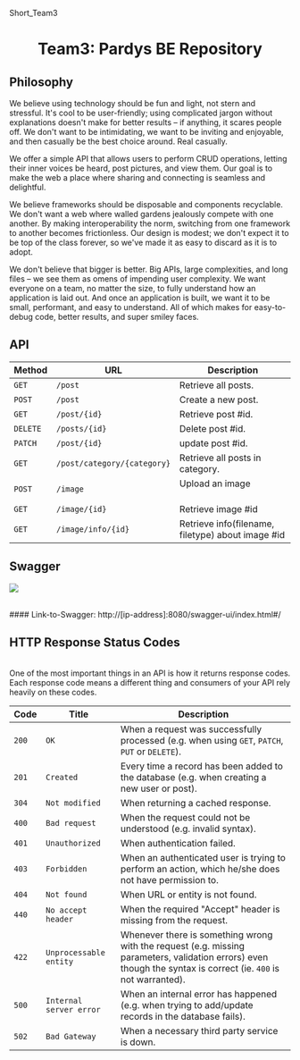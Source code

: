 Short_Team3

<h1 align="center">Team3: Pardys BE Repository</h1>

## Philosophy
We believe using technology should be fun and light, not stern and stressful. It's cool to be user-friendly; using complicated jargon without explanations doesn't make for better results – if anything, it scares people off. We don't want to be intimidating, we want to be inviting and enjoyable, and then casually be the best choice around. Real casually.

We offer a simple API that allows users to perform CRUD operations, letting their inner voices be heard, post pictures, and view them. Our goal is to make the web a place where sharing and connecting is seamless and delightful.

We believe frameworks should be disposable and components recyclable. We don't want a web where walled gardens jealously compete with one another. By making interoperability the norm, switching from one framework to another becomes frictionless. Our design is modest; we don't expect it to be top of the class forever, so we've made it as easy to discard as it is to adopt.

We don't believe that bigger is better. Big APIs, large complexities, and long files – we see them as omens of impending user complexity. We want everyone on a team, no matter the size, to fully understand how an application is laid out. And once an application is built, we want it to be small, performant, and easy to understand. All of which makes for easy-to-debug code, better results, and super smiley faces.



## API

| Method   | URL                                      | Description                              |
| -------- | ---------------------------------------- | ---------------------------------------- |
| `GET`    | `/post`                             | Retrieve all posts.                      |
| `POST`   | `/post`                             | Create a new post.                       |
| `GET`    | `/post/{id}`                          | Retrieve post #id.                       |
| `DELETE`  | `/posts/{id}`                          | Delete post #id.                 |
| `PATCH`   | `/post/{id}`                 | update post #id.                 |
| `GET`    | `/post/category/{category}` | Retrieve all posts in category. |
| `POST` | `/image` | Upload an image                    |
| `GET`    | `/image/{id}` | Retrieve image #id |
| `GET`    | `/image/info/{id}` | Retrieve info(filename, filetype) about image #id |

## Swagger
![](https://media1.giphy.com/media/v1.Y2lkPTc5MGI3NjExc3k1ZWxtZDJiOGlleTdidnpobDQ1NDRmY3N5endnaGF4eXMzNzRybSZlcD12MV9pbnRlcm5hbF9naWZfYnlfaWQmY3Q9dg/wp0qAbtr5M6Z1wfHAZ/giphy.gif)

<br/>
#### Link-to-Swagger: http://[ip-address]:8080/swagger-ui/index.html#/




## HTTP Response Status Codes
<br/>
One of the most important things in an API is how it returns response codes. Each response code means a different thing and consumers of your API rely heavily on these codes.
<br/>

| Code  | Title                     | Description                              |
| ----- | ------------------------- | ---------------------------------------- |
| `200` | `OK`                      | When a request was successfully processed (e.g. when using `GET`, `PATCH`, `PUT` or `DELETE`). |
| `201` | `Created`                 | Every time a record has been added to the database (e.g. when creating a new user or post). |
| `304` | `Not modified`            | When returning a cached response. |
| `400` | `Bad request`             | When the request could not be understood (e.g. invalid syntax). |
| `401` | `Unauthorized`            | When authentication failed. |
| `403` | `Forbidden`               | When an authenticated user is trying to perform an action, which he/she does not have permission to. |
| `404` | `Not found`               | When URL or entity is not found. |
| `440` | `No accept header`        | When the required "Accept" header is missing from the request. |
| `422` | `Unprocessable entity`    | Whenever there is something wrong with the request (e.g. missing parameters, validation errors) even though the syntax is correct (ie. `400` is not warranted). |
| `500` | `Internal server error`   | When an internal error has happened (e.g. when trying to add/update records in the database fails). |
| `502` | `Bad Gateway`             | When a necessary third party service is down. |

